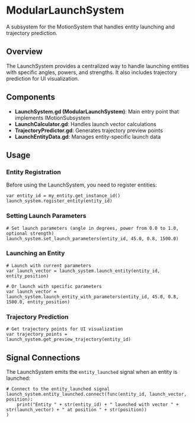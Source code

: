 # ModularLaunchSystem

A subsystem for the MotionSystem that handles entity launching and trajectory prediction.

## Overview

The LaunchSystem provides a centralized way to handle launching entities with specific angles, powers, and strengths. It also includes trajectory prediction for UI visualization.

## Components

- **LaunchSystem.gd (ModularLaunchSystem)**: Main entry point that implements IMotionSubsystem
- **LaunchCalculator.gd**: Handles launch vector calculations
- **TrajectoryPredictor.gd**: Generates trajectory preview points
- **LaunchEntityData.gd**: Manages entity-specific launch data

## Usage

### Entity Registration

Before using the LaunchSystem, you need to register entities:

```gdscript
var entity_id = my_entity.get_instance_id()
launch_system.register_entity(entity_id)
```

### Setting Launch Parameters

```gdscript
# Set launch parameters (angle in degrees, power from 0.0 to 1.0, optional strength)
launch_system.set_launch_parameters(entity_id, 45.0, 0.8, 1500.0)
```

### Launching an Entity

```gdscript
# Launch with current parameters
var launch_vector = launch_system.launch_entity(entity_id, entity_position)

# Or launch with specific parameters
var launch_vector = launch_system.launch_entity_with_parameters(entity_id, 45.0, 0.8, 1500.0, entity_position)
```

### Trajectory Prediction

```gdscript
# Get trajectory points for UI visualization
var trajectory_points = launch_system.get_preview_trajectory(entity_id)
```

## Signal Connections

The LaunchSystem emits the `entity_launched` signal when an entity is launched:

```gdscript
# Connect to the entity_launched signal
launch_system.entity_launched.connect(func(entity_id, launch_vector, position): 
    print("Entity " + str(entity_id) + " launched with vector " + str(launch_vector) + " at position " + str(position))
)
